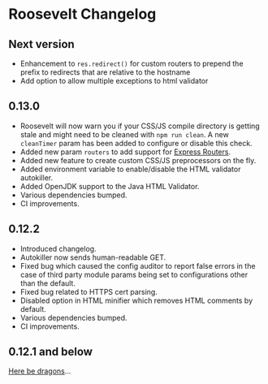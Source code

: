 # Roosevelt Changelog

## Next version

- Enhancement to `res.redirect()` for custom routers to prepend the prefix to redirects that are relative to the hostname
- Add option to allow multiple exceptions to html validator

## 0.13.0

- Roosevelt will now warn you if your CSS/JS compile directory is getting stale and might need to be cleaned with `npm run clean`. A new `cleanTimer` param has been added to configure or disable this check.
- Added new param `routers` to add support for [Express Routers](https://expressjs.com/en/guide/routing.html#express-router).
- Added new feature to create custom CSS/JS preprocessors on the fly.
- Added environment variable to enable/disable the HTML validator autokiller.
- Added OpenJDK support to the Java HTML Validator.
- Various dependencies bumped.
- CI improvements.

## 0.12.2

- Introduced changelog.
- Autokiller now sends human-readable GET.
- Fixed bug which caused the config auditor to report false errors in the case of third party module params being set to configurations other than the default.
- Fixed bug related to HTTPS cert parsing.
- Disabled option in HTML minifier which removes HTML comments by default.
- Various dependencies bumped.
- CI improvements.

## 0.12.1 and below

[Here be dragons](https://en.wikipedia.org/wiki/Here_be_dragons)...

